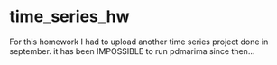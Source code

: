 # time_series_hw
For this homework I had to upload another time series project done in september. it has been IMPOSSIBLE to run pdmarima since then...
